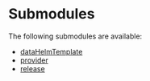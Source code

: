 # Submodules <a name="Submodules" id="submodules"></a>

The following submodules are available:
- [dataHelmTemplate](./dataHelmTemplate.python.md)
- [provider](./provider.python.md)
- [release](./release.python.md)